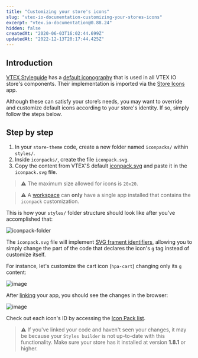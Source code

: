 ```yaml
---
title: "Customizing your store's icons"
slug: "vtex-io-documentation-customizing-your-stores-icons"
excerpt: "vtex.io-documentation@0.88.24"
hidden: false
createdAt: "2020-06-03T16:02:44.699Z"
updatedAt: "2022-12-13T20:17:44.425Z"
---
```


## Introduction

[VTEX Styleguide](https://styleguide.vtex.com) has a [default iconography](https://styleguide.vtex.com/#/Icons) that is used in all VTEX IO store's components. Their implementation is imported via the [Store Icons](https://github.com/vtex-apps/store-icons) app.

Although these can satisfy your store’s needs, you may want to override and customize default icons according to your store's identity. If so, simply follow the steps below.

## Step by step

1. In your `store-theme` code, create a new folder named `iconpacks/` within `styles/`.
2. Inside `iconpacks/`, create the file `iconpack.svg`.
3. Copy the content from VTEX'S default [iconpack.svg](https://github.com/vtex-apps/store-icons/blob/master/styles/iconpacks/iconpack.svg?short_path=62ebf4b) and paste it in the `iconpack.svg` file.

> ⚠️ The maximum size allowed for icons is `20x20`.

> ⚠️ A [workspace](https://developers.vtex.com/vtex-developer-docs/docs/vtex-io-documentation-workspace) can **only** have a single app installed that contains the `iconpack` customization.

This is how your `styles/` folder structure should look like after you've accomplished that:

![iconpack-folder](https://cdn.jsdelivr.net/gh/vtexdocs/dev-portal-content@main/images/vtex-io-documentation-customizing-your-stores-icons-0.png)

The `iconpack.svg` file will implement [SVG frament identifiers](https://css-tricks.com/svg-fragment-identifiers-work/), allowing you to simply change the part of the code that declares the icon's `g` tag instead of customize itself.

For instance, let's customize the cart icon (`hpa-cart`) changing only its `g` content:

![image](https://cdn.jsdelivr.net/gh/vtexdocs/dev-portal-content@main/images/vtex-io-documentation-customizing-your-stores-icons-1.png)

After [linking](https://developers.vtex.com/vtex-developer-docs/docs/vtex-io-documentation-linking-an-app) your app, you should see the changes in the browser:

![image](https://cdn.jsdelivr.net/gh/vtexdocs/dev-portal-content@main/images/vtex-io-documentation-customizing-your-stores-icons-2.png)

Check out each icon's ID by accessing the [Icon Pack list](https://github.com/vtex-apps/store-icons/blob/cbbb1b82bfca247a811d146b1e2cafb642db1928/docs/ICONPACK.md).

> ⚠️ If you've linked your code and haven't seen your changes, it may be because your `Styles builder` is not up-to-date with this functionality. Make sure your store has it installed at version **1.8.1** or higher.
